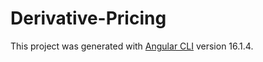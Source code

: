 # Derivative-Pricing

This project was generated with [Angular CLI](https://github.com/angular/angular-cli) version 16.1.4.
